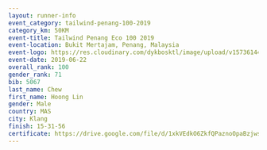 ```yaml
--- 
layout: runner-info 
event_category: tailwind-penang-100-2019 
category_km: 50KM 
event-title: Tailwind Penang Eco 100 2019 
event-location: Bukit Mertajam, Penang, Malaysia 
event-logo: https://res.cloudinary.com/dykbosktl/image/upload/v1573614442/Logo/Logo_gqlzi3.jpg 
event-date: 2019-06-22 
overall_rank: 100
gender_rank: 71
bib: 5067
last_name: Chew
first_name: Hoong Lin
gender: Male
country: MAS
city: Klang
finish: 15-31-56
certificate: https://drive.google.com/file/d/1xkVEdkO6ZkfQPaznoOpaBzjwsK6b87p/view?usp=sharing
--- 
```

